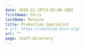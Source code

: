 ```yaml
---
date: 2018-12-18T23:03:06.180Z
firstName: Chris
lastName: Moraine
title: Production Specialist
# url: https://cmoraine.bscs.org/
url: ""
page: staff-directory
---
```

